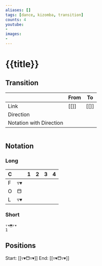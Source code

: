 ```yaml
---
aliases: [] 
tags: [dance, kizomba, transition]
counts: 4
youtube:
- 
images:
-
---
```


# {{title}}
## Transition
|                         | From | To   |
| ----------------------- | ---- | ---- |
| Link                    | [[]] | [[]] |
| Direction               |      |      |
| Notation with Direction |      |      |

```

``` 

## Notation
### Long

| C   |    | 1   | 2   | 3   | 4   |
| --- | --- | --- | --- | --- | --- |
| F   | ▿▾  |     |     |     |     |
| O   | ⬒   |     |     |     |     |
| L   | ▿▾  |     |     |     |     |

### Short
```
▿▾⬒▿▾
1
```

## Positions
Start: [[▿▾⬒▿▾]]
End: [[▿▾⬒▿▾]]